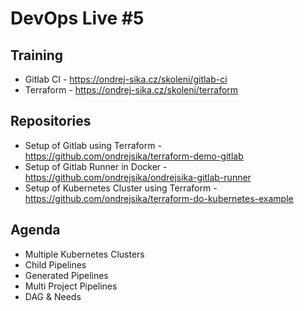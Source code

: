 # DevOps Live #5

## Training

- Gitlab CI - https://ondrej-sika.cz/skoleni/gitlab-ci
- Terraform - https://ondrej-sika.cz/skoleni/terraform

## Repositories

- Setup of Gitlab using Terraform - https://github.com/ondrejsika/terraform-demo-gitlab
- Setup of Gitlab Runner in Docker - https://github.com/ondrejsika/ondrejsika-gitlab-runner
- Setup of Kubernetes Cluster using Terraform - https://github.com/ondrejsika/terraform-do-kubernetes-example

## Agenda

- Multiple Kubernetes Clusters
- Child Pipelines
- Generated Pipelines
- Multi Project Pipelines
- DAG & Needs
